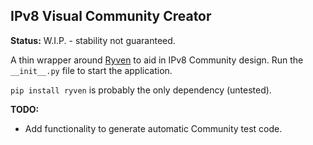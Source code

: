 IPv8 Visual Community Creator
-----------------------------

**Status:** W.I.P. - stability not guaranteed.

A thin wrapper around [Ryven](https://github.com/leon-thomm/Ryven) to aid in IPv8 Community design. 
Run the `__init__.py` file to start the application.

`pip install ryven` is probably the only dependency (untested).

**TODO:**

 - Add functionality to generate automatic Community test code.
